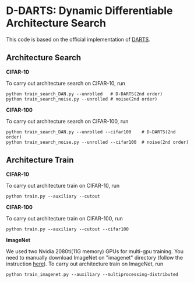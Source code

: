 # D-DARTS: Dynamic Differentiable Architecture Search
This code is based on the official implementation of [DARTS](https://github.com/quark0/darts).


## Architecture Search
**CIFAR-10**

To carry out architecture search on CIFAR-10, run
```
python train_search_DAN.py --unrolled   # D-DARTS(2nd order)
python train_search_noise.py --unrolled # noise(2nd order)
```

**CIFAR-100**

To carry out architecture search on CIFAR-100, run
```
python train_search_DAN.py --unrolled --cifar100    # D-DARTS(2nd order)
python train_search_noise.py --unrolled --cifar100  # noise(2nd order)
```


## Architecture Train
**CIFAR-10**

To carry out architecture train on CIFAR-10, run
```
python train.py --auxiliary --cutout
```
**CIFAR-100**

To carry out architecture train on CIFAR-100, run
```
python train.py --auxiliary --cutout --cifar100
```
**ImageNet**

We used two Nvidia 2080ti(11G memory) GPUs for multi-gpu training. 
You need to manually download ImageNet on "imagenet" directory (follow the instruction [here](https://github.com/pytorch/examples/tree/master/imagenet)).
 To carry out architecture train on ImageNet, run
```
python train_imagenet.py --auxiliary --multiprocessing-distributed  
```
